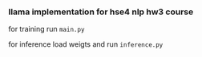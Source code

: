 ### llama implementation for hse4 nlp hw3 course

for training run `main.py`


for inference load weigts and run `inference.py`
